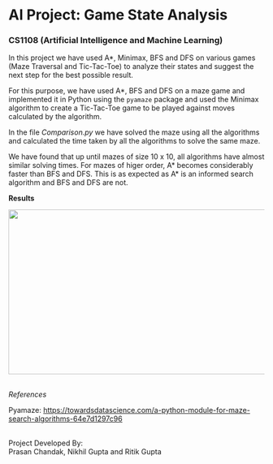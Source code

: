# AI Project: Game State Analysis

### CS1108 (Artificial Intelligence and Machine Learning)

In this project we have used A*, Minimax, BFS and DFS on various games (Maze Traversal and Tic-Tac-Toe) to analyze their states and suggest the next step for the best possible result.

For this purpose, we have used A*, BFS and DFS on a maze game and implemented it in Python using the `pyamaze` package and used the Minimax algorithm to create a Tic-Tac-Toe game 
to be played against moves calculated by the algorithm.

In the file *Comparison.py* we have solved the maze using all the algorithms and calculated the time taken by all the algorithms to solve the same maze.

We have found that up until mazes of size 10 x 10, all algorithms have almost similar solving times. For mazes of higer order, A* becomes considerably faster than BFS and DFS. 
This is as expected as A* is an informed search algorithm and BFS and DFS are not. 

**Results**

<p align='center'>
  <img src = 'https://user-images.githubusercontent.com/56474916/145628796-2f0be2cb-d88b-441f-8a1e-4525e45cd064.png' width="700" height="325" />
</p>

\
*References*

Pyamaze: https://towardsdatascience.com/a-python-module-for-maze-search-algorithms-64e7d1297c96

\
Project Developed By:\
Prasan Chandak, Nikhil Gupta and Ritik Gupta
